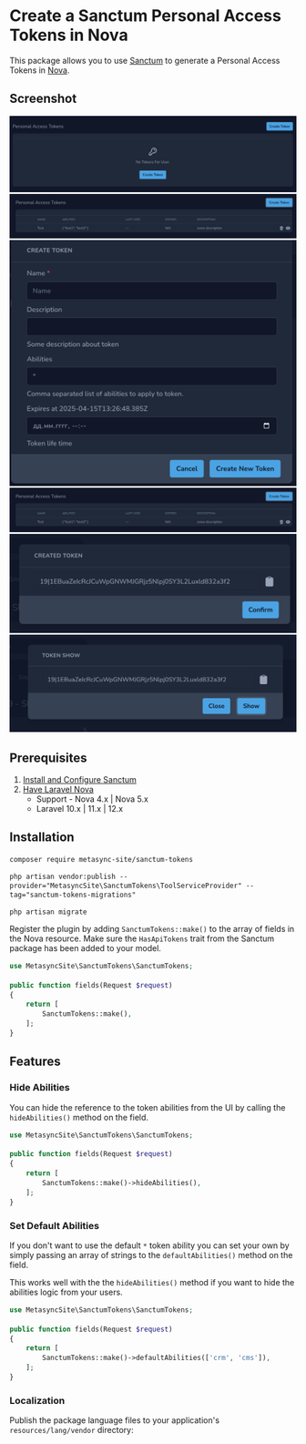 # Create a Sanctum Personal Access Tokens in Nova

This package allows you to use [Sanctum](https://laravel.com/docs/12.x/sanctum) to generate a Personal Access Tokens in [Nova](https://nova.laravel.com/).

## Screenshot

![View without any tokens](./screenshots/p1.png)
![Create Token View](./screenshots/p2.png)
![Post Create Token View](./screenshots/p3.png)
![View with single token](./screenshots/p6.png)
![Revoke Token Prompt](./screenshots/p4.png)
![Show exist token](./screenshots/p5.png)

## Prerequisites

1. [Install and Configure Sanctum](https://laravel.com/docs/12.x/sanctum#installation)
2. [Have Laravel Nova](https://nova.laravel.com/)
   - Support - Nova 4.x | Nova 5.x
   - Laravel 10.x | 11.x | 12.x

## Installation
```shell
composer require metasync-site/sanctum-tokens
```

```shell
php artisan vendor:publish --provider="MetasyncSite\SanctumTokens\ToolServiceProvider" --tag="sanctum-tokens-migrations"
```
```shell
php artisan migrate
```

Register the plugin by adding `SanctumTokens::make()` to the array of fields in the Nova resource. Make sure the
`HasApiTokens` trait from the Sanctum package has been added to your model.

```php
use MetasyncSite\SanctumTokens\SanctumTokens;

public function fields(Request $request)
{
    return [
        SanctumTokens::make(),
    ];
}

```

## Features

### Hide Abilities

You can hide the reference to the token abilities from the UI by calling the `hideAbilities()` method on the field.

```php
use MetasyncSite\SanctumTokens\SanctumTokens;

public function fields(Request $request)
{
    return [
        SanctumTokens::make()->hideAbilities(),
    ];
}

```

### Set Default Abilities

If you don't want to use the default `*` token ability you can set your own by simply passing an array of strings to the `defaultAbilities()` method on the field.

This works well with the the `hideAbilities()` method if you want to hide the abilities logic from your users.

```php
use MetasyncSite\SanctumTokens\SanctumTokens;

public function fields(Request $request)
{
    return [
        SanctumTokens::make()->defaultAbilities(['crm', 'cms']),
    ];
}
```

### Localization

Publish the package language files to your application's `resources/lang/vendor` directory:

